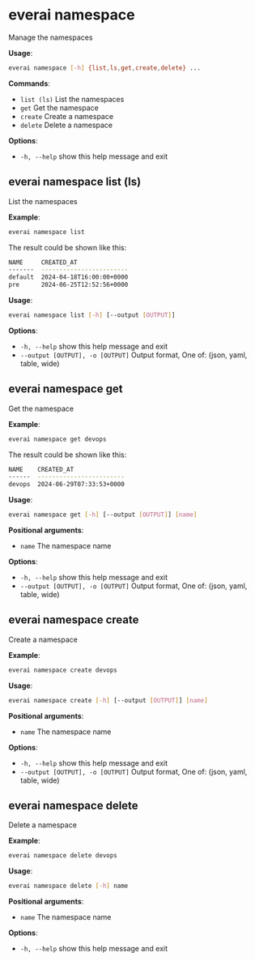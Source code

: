 # everai namespace
Manage the namespaces  

**Usage**:   
```bash 
everai namespace [-h] {list,ls,get,create,delete} ...  
```

**Commands**:    
* `list (ls)` List the namespaces  
* `get`                 Get the namespace
* `create`              Create a namespace
* `delete`              Delete a namespace

**Options**:  
* `-h, --help`  show this help message and exit  

## everai namespace list (ls)
List the namespaces  

**Example**:  
```bash 
everai namespace list
```
The result could be shown like this:  
```bash 
NAME     CREATED_AT
-------  ------------------------
default  2024-04-18T16:00:00+0000
pre      2024-06-25T12:52:56+0000
```

**Usage**:  
```bash  
everai namespace list [-h] [--output [OUTPUT]]
```

**Options**:  
* `-h, --help`            show this help message and exit  
* `--output [OUTPUT], -o [OUTPUT]`
                        Output format, One of: (json, yaml, table, wide)  

## everai namespace get
Get the namespace   

**Example**:  
```bash 
everai namespace get devops
```
The result could be shown like this:  
```bash 
NAME    CREATED_AT
------  ------------------------
devops  2024-06-29T07:33:53+0000
```

**Usage**:  
```bash  
everai namespace get [-h] [--output [OUTPUT]] [name]
```

**Positional arguments**:  
  * `name`              The namespace name  

**Options**:  
* `-h, --help`            show this help message and exit  
* `--output [OUTPUT], -o [OUTPUT]`
                        Output format, One of: (json, yaml, table, wide) 

## everai namespace create
Create a namespace   

**Example**:  
```bash 
everai namespace create devops
```

**Usage**:  
```bash  
everai namespace create [-h] [--output [OUTPUT]] [name]
```

**Positional arguments**:  
  * `name`              The namespace name  

**Options**:  
* `-h, --help`            show this help message and exit  
* `--output [OUTPUT], -o [OUTPUT]`
                        Output format, One of: (json, yaml, table, wide)

## everai namespace delete
Delete a namespace   

**Example**:  
```bash 
everai namespace delete devops
```

**Usage**:  
```bash  
everai namespace delete [-h] name
```

**Positional arguments**:  
  * `name`              The namespace name  

**Options**:  
* `-h, --help`            show this help message and exit  
